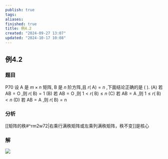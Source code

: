 ```yaml
---
publish: true
tags: 
aliases: 
finished: true
title: 例4.2
created: "2024-09-27 13:07"
updated: "2024-10-17 10:08"
---
```

## 例4.2
### 题目
P70 设 $\mathrm{A}$ 是 $m \times n$ 矩阵, $\mathrm{B}$ 是 $n$ 阶方阵,且 $r( \mathrm{\;A}) = n$ ,下面结论正确的是 ( ).
(A) 若 $\mathrm{{AB}} = \mathrm{O}$ ,则 $r( \mathrm{\;B}) = 1$ 
(B) 若 $\mathrm{{AB}} = \mathrm{O}$ ,则 $1 < r( \mathrm{\;B}) \leq n$
(C) 若 $\mathrm{{AB}} = \mathrm{A}$ ,则 $1 \leq r( \mathrm{\;B}) < n$ 
(D) 若 $\mathrm{{AB}} = \mathrm{A}$ ,则 $r( \mathrm{\;B}) = \mathrm{n}$
### 分析
[[矩阵的秩#^rm2w72|右乘行满秩矩阵或左乘列满秩矩阵，秩不变]]是核心
### 解
![](https://img.hwenyi.tech/202410171952574.webp)
